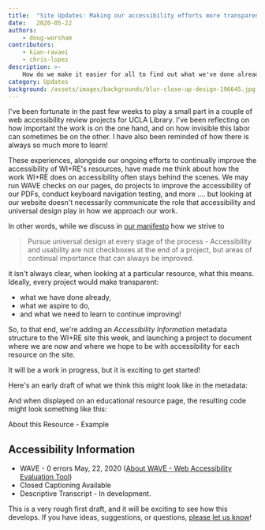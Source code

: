 ```yaml
---
title:  "Site Updates: Making our accessibility efforts more transparent"
date:   2020-05-22
authors:
    - doug-worsham
contributors:
    - kian-ravaei
    - chris-lopez
description: >-
    How do we make it easier for all to find out what we've done already, what we aspire to do, and what we need to learn and improve next?
category: Updates
background: /assets/images/backgrounds/blur-close-up-design-196645.jpg
---
```

I've been fortunate in the past few weeks to play a small part in a couple of web accessibility review projects for UCLA Library. I've been reflecting on how important the work is on the one hand, and on how invisible this labor can sometimes be on the other. I have also been reminded of how there is always so much more to learn!

These experiences, alongside our ongoing efforts to continually improve the accessibility of WI+RE's resources, have made me think about how the work WI+RE does on accessibility often stays behind the scenes. We may run WAVE checks on our pages, do projects to improve the accessibility of our PDFs, conduct keyboard navigation testing, and more .... but looking at our website doesn't necessarily communicate the role that accessibility and universal design play in how we approach our work.

In other words, while we discuss in [our manifesto](https://uclalibrary.github.io/research-tips/wire-way/) how we strive to

<blockquote>
    Pursue universal design at every stage of the process - Accessibility and usability are not checkboxes at the end of a project, but areas of continual importance that can always be improved.
</blockquote>

it isn't always clear, when looking at a particular resource, what this means. Ideally, every project would make transparent:

* what we have done already,
* what we aspire to do,
* and what we need to learn to continue improving!

So, to that end, we're adding an *Accessibility Information* metadata structure to the WI+RE site this week, and launching a project to document where we are now and where we hope to be with accessibility for each resource on the site.

It will be a work in progress, but it is exciting to get started!

Here's an early draft of what we think this might look like in the metadata:

<div class="row">
<div class="col-md-10 col-sm-12 mx-auto">
    <script src="https://gist.github.com/dmcwo/fbcd739f39d78a98b2774bb9ad9e2492.js"></script>
</div>
</div>

And when displayed on an educational resource page, the resulting code might look something like this:

<div class="row">
<div class="col-md-10 col-sm-12 mx-auto">
<div class="card">
  <div class="card-header">
    About this Resource - Example
  </div>
    <div class="card-body">
        <h2 class="card-title">Accessibility Information</h2>
            <ul>
                <li>WAVE - 0 errors May, 22, 2020 (<a href="https://wave.webaim.org/" style="text-decoration: underline;" target="_blank" >About WAVE - Web Accessibility Evaluation Tool</a>)</li>
                <li>Closed Captioning Available</li>
                <li>Descriptive Transcript - In development.</li>
            </ul>
    </div>
</div>
</div>
</div>

This is a very rough first draft, and it will be exciting to see how this develops. If you have ideas, suggestions, or questions, [please let us know](https://uclalibrary.github.io/research-tips/contact/)!

